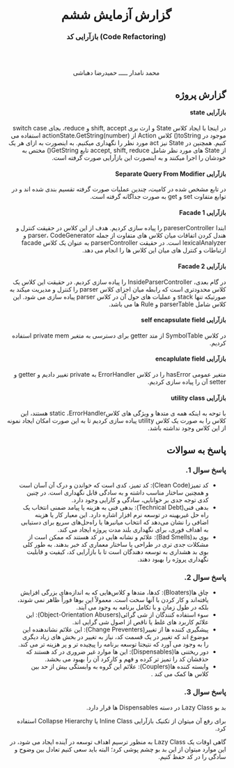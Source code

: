 <div align='center'>

# گزارش آزمایش ششم
### بازآرایی کد (Code Refactoring)

<br> 
<br> 

محمد نامدار  ـــــ  حمیدرضا دهباشی

</div>

<div dir='rtl' align='right'>

## گزارش پروژه

#### بازآرایی state

در اینجا با ایجاد کلاس State و ارث بری shift, accept و reduce، بجای switch case موجود در toString() کلاس Action از actionState.GetString(number) استفاده می کنیم. همچنین در State نیز act مورد نظر را نگهداری میکنیم. به اینصورت به ازای هر یک از State های مورد نظر شامل accept, shift, reduce تابع GetString() مختص به خودشان را اجرا میکنند و به اینصورت این بازآرایی صورت گرفته است.

#### بازآرایی Separate Query From Modifier

در تابع مشخص شده در کامیت، چندین عملیات صورت گرفته تقسیم بندی شده اند و در توابع متفاوت set و get به صورت جداگانه گرفته است.

#### بازآرایی Facade 1

ابتدا pareserController را پیاده سازی کردیم. هدف از این کلاس در حقیقت کنترل و هندل کردن اتفاقات میان کلاس های متفاوت از جمله parser، CodeGenerator و lexicalAnalyzer است. در حقیقت parserController به عنوان یک کلاس facade ارتباطات و کنترل های میان این کلاس ها را انجام می دهد.

#### بازآرایی Facade 2

در گام بعدی، InsideParserController را پیاده سازی کردیم. در حقیقت این کلاس یک کلاس محدودتری است که رابطه میان اجزای کلاس parser را کنترل و مدیریت میکند به صورتیکه تنها stack و عملیات های حول آن در کلاس parser پیاده سازی می شود. این کلاس شامل parserTable و Rule ها می باشد.


####  بازآرایی self encapsulate field

در کلاس SymbolTable از متد getter برای دسترسی به متغیر private mem استفاده کردیم.

#### بازآرایی encaplulate field

متغیر عمومی hasError را در کلاس ErrorHandler به private تغییر دادیم و getter و setter آن را پیاده سازی کردیم.

#### بازآرایی utility class

با توحه به اینکه همه ی متدها و ویژگی های کلاسstatic ،ErrorHandler  هستند، این کلاس را به صورت یک کلاس utility پیاده سازی کردیم
تا به این صورت امکان ایجاد نمونه از این کلاس وجود نداشته باشد.

## پاسخ به سوالات

<div dir='rtl'>

### پاسخ سوال 1.
 - کد تمیز(Clean Code):
  کد تمیز، کدی است که خواندن و درک آن آسان است
  و همچنین ساختار مناسب داشته و به سادگی قابل نگهداری است. در چنین کدی توجه جدی بر خوانایی، سادگی و کارایی وجود دارد.
 - بدهی فنی(Technical Debt):
 بدهی فنی به هزینه یا پیامد ضمنی انتخاب یک راه حل غیربهینه در توسعه نرم افزار اشاره دارد. 
 این معیار کار یا هزینه اضافی را نشان می‌دهد که انتخاب میانبرها یا راه‌حل‌های سریع برای دستیابی به اهداف فوری، برای نگهداری بلند مدت پروژه ایجاد می کند.
 - بوی بد(Bad Smells):
  علائم و نشانه هایی در کد هستند که ممکن است از مشکلات جدی تری در طراحی یا ساختار معماری کد خبر بدهند. به طور کلی بوی بد هشداری به توسعه دهندگان است تا با بازآرایی کد، کیفیت و قابلیت نگهداری پروژه را بهبود دهند.

### پاسخ سوال 2.


- چاق ها(Bloaters):
کدها، متدها و کلاس‌هایی که به اندازه‌های بزرگی افزایش یافته‌اند و کار کردن با آنها سخت است. معمولاً این بوها فوراً ظاهر نمی شوند، بلکه در طول زمان و با تکامل برنامه به وجود می آیند.
- سوء استفاده کنندگان از شی گرائی(Object-Orientation Abusers):
این علائم کاربرد های غلط یا ناقص از اصول شی گرایی اند.
- پیشگیری کننده ها از تغییر(Change Preventers):
این علائم نشاندهنده این موضوع اند که تغییر در یک قسمت کد، نیاز به تغییر در بخش های زیاد دیگری را به وجود می آورد که نتیجتا توسعه برنامه را پیچیده تر و پر هزینه تر می 
کند.
- دور ریختنی ها(Dispensables):
این ها موارد غیر ضروری در کد هستند که حذفشان کد را تمیز تر کرده و فهم و کارکرد آن را بهبود می بخشد.
- وابسته کننده ها(Couplers):
علائم این گروه به وابستگی بیش از حد بین کلاس ها کمک می کند .
<!-- یا نشان می دهد که اگر جفت با تفویض بیش از حد جایگزین شود چه اتفاقی می افتد. -->


### پاسخ سوال 3.

بد بو Lazy Class در دسته Dispensables
 ها قرار دارد.

برای رفع آن میتوان از تکنیک بازآرایی‌ 
Inline Class
یا Collapse Hierarchy
 استفاده کرد.

 گاهی اوقات یک Lazy Class
  به منظور ترسیم اهداف توسعه در آینده ایجاد می شود، 
  در این موارد میتوان از این بد بو چشم پوشی کرد؛ البته باید سعی کنیم تعادل بین وضوح و سادگی را در کد حفظ کنیم.

</div>
